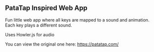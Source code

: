 ## PataTap Inspired Web App

Fun little web app where all keys are mapped to a sound and animation.
Each key plays a different sound.

Uses Howler.js for audio

You can view the original one here: https://patatap.com/